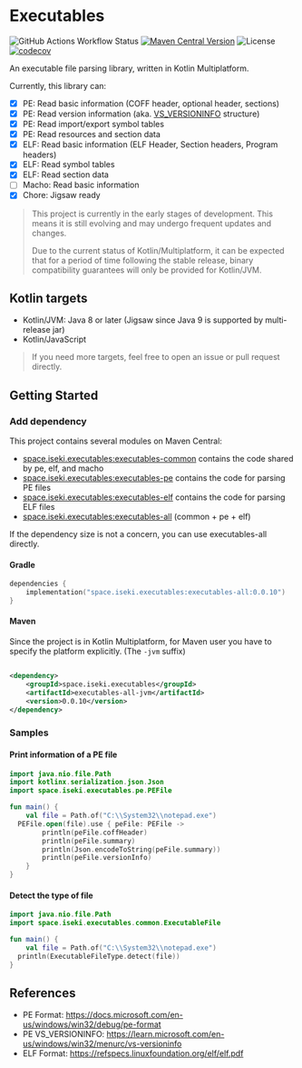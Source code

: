 # Executables

![GitHub Actions Workflow Status](https://img.shields.io/github/actions/workflow/status/iseki0/Executables/build.yml)
[![Maven Central Version](https://img.shields.io/maven-central/v/space.iseki.executables/executables-all)](https://central.sonatype.com/artifact/space.iseki.executables/executables-all)
![License](https://img.shields.io/github/license/iseki0/Executables)
[![codecov](https://codecov.io/gh/iseki0/Executables/graph/badge.svg?token=WYG654BF18)](https://codecov.io/gh/iseki0/Executables)

An executable file parsing library, written in Kotlin Multiplatform.

Currently, this library can:

- [x] PE: Read basic information (COFF header, optional header, sections)
- [x] PE: Read version information (aka. [VS_VERSIONINFO] structure)
- [x] PE: Read import/export symbol tables
- [x] PE: Read resources and section data
- [x] ELF: Read basic information (ELF Header, Section headers, Program headers)
- [x] ELF: Read symbol tables
- [x] ELF: Read section data
- [ ] Macho: Read basic information
- [x] Chore: Jigsaw ready

> This project is currently in the early stages of development. This means it is still evolving and may undergo frequent
> updates and changes.
>
> Due to the current status of Kotlin/Multiplatform, it can be expected that for a period of time following the stable
> release, binary compatibility guarantees will only be provided for Kotlin/JVM.

## Kotlin targets

- Kotlin/JVM: Java 8 or later (Jigsaw since Java 9 is supported by multi-release jar)
- Kotlin/JavaScript

> If you need more targets, feel free to open an issue or pull request directly.

## Getting Started

### Add dependency

This project contains several modules on Maven Central:

- [space.iseki.executables:executables-common] contains the code shared by pe, elf, and macho
- [space.iseki.executables:executables-pe] contains the code for parsing PE files
- [space.iseki.executables:executables-elf] contains the code for parsing ELF files
- [space.iseki.executables:executables-all] (common + pe + elf)

If the dependency size is not a concern, you can use executables-all directly.

#### Gradle

```kotlin
dependencies {
    implementation("space.iseki.executables:executables-all:0.0.10")
}
```

#### Maven

Since the project is in Kotlin Multiplatform, for Maven user you have to specify the platform explicitly.
(The `-jvm` suffix)

```xml

<dependency>
    <groupId>space.iseki.executables</groupId>
    <artifactId>executables-all-jvm</artifactId>
    <version>0.0.10</version>
</dependency>
```

### Samples

#### Print information of a PE file

```kotlin
import java.nio.file.Path
import kotlinx.serialization.json.Json
import space.iseki.executables.pe.PEFile

fun main() {
    val file = Path.of("C:\\System32\\notepad.exe")
  PEFile.open(file).use { peFile: PEFile ->
        println(peFile.coffHeader)
        println(peFile.summary)
        println(Json.encodeToString(peFile.summary))
        println(peFile.versionInfo)
    }
}
```

#### Detect the type of file

```kotlin
import java.nio.file.Path
import space.iseki.executables.common.ExecutableFile

fun main() {
    val file = Path.of("C:\\System32\\notepad.exe")
  println(ExecutableFileType.detect(file))
}
```

## References

- PE Format: https://docs.microsoft.com/en-us/windows/win32/debug/pe-format
- PE VS_VERSIONINFO: https://learn.microsoft.com/en-us/windows/win32/menurc/vs-versioninfo
- ELF Format: https://refspecs.linuxfoundation.org/elf/elf.pdf

[VS_VERSIONINFO]: https://learn.microsoft.com/en-us/windows/win32/menurc/vs-versioninfo

[space.iseki.executables:executables-common]: https://central.sonatype.com/artifact/space.iseki.executables/executables-common

[space.iseki.executables:executables-pe]: https://central.sonatype.com/artifact/space.iseki.executables/executables-pe

[space.iseki.executables:executables-elf]: https://central.sonatype.com/artifact/space.iseki.executables/executables-elf

[space.iseki.executables:executables-all]: https://central.sonatype.com/artifact/space.iseki.executables/executables-all